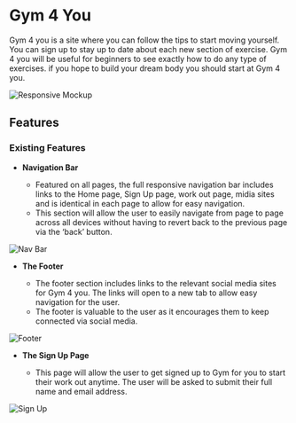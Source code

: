 # Gym 4 You

Gym 4 you is a site where you can follow the tips to start moving yourself. You can sign up to stay up to date about each new section of exercise. Gym 4 you will be useful for beginners to see exactly how to do any type of exercises. if you hope to build your dream body you should start at Gym 4 you.

![Responsive Mockup](https://guiiilhermee.github.io/gym4you/intense-workout.jpg)

## Features

### Existing Features

- **Navigation Bar**

  - Featured on all pages, the full responsive navigation bar includes links to the Home page, Sign Up page, work out page, midia sites and is identical in each page to allow for easy navigation.
  - This section will allow the user to easily navigate from page to page across all devices without having to revert back to the previous page via the ‘back’ button.

![Nav Bar]()

- **The Footer**

  - The footer section includes links to the relevant social media sites for Gym 4 you. The links will open to a new tab to allow easy navigation for the user.
  - The footer is valuable to the user as it encourages them to keep connected via social media.

![Footer]()

- **The Sign Up Page**

  - This page will allow the user to get signed up to Gym for you to start their work out anytime. The user will be asked to submit their full name and email address.

![Sign Up]()
